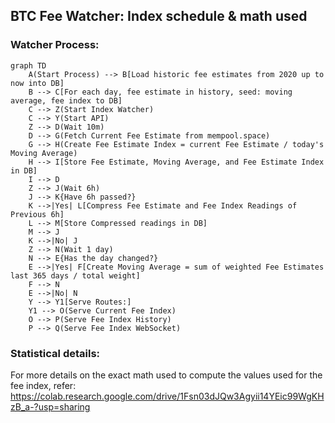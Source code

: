 ## BTC Fee Watcher: Index schedule & math used


### Watcher Process:

```mermaid
graph TD
    A(Start Process) --> B[Load historic fee estimates from 2020 up to now into DB]
    B --> C[For each day, fee estimate in history, seed: moving average, fee index to DB]
    C --> Z(Start Index Watcher)
    C --> Y(Start API)
    Z --> D(Wait 10m)
    D --> G(Fetch Current Fee Estimate from mempool.space)
    G --> H(Create Fee Estimate Index = current Fee Estimate / today's Moving Average)
    H --> I[Store Fee Estimate, Moving Average, and Fee Estimate Index in DB]
    I --> D
    Z --> J(Wait 6h)
    J --> K{Have 6h passed?}
    K -->|Yes| L[Compress Fee Estimate and Fee Index Readings of Previous 6h]
    L --> M[Store Compressed readings in DB]
    M --> J
    K -->|No| J
    Z --> N(Wait 1 day)
    N --> E{Has the day changed?}
    E -->|Yes| F[Create Moving Average = sum of weighted Fee Estimates last 365 days / total weight]
    F --> N
    E -->|No| N
    Y --> Y1[Serve Routes:]
    Y1 --> O(Serve Current Fee Index)
    O --> P(Serve Fee Index History)
    P --> Q(Serve Fee Index WebSocket)
```
### Statistical details:

For more details on the exact math used to compute the values used for the fee index, refer:
https://colab.research.google.com/drive/1Fsn03dJQw3Agyii14YEic99WgKHzB_a-?usp=sharing

